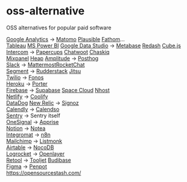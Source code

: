 # oss-alternative
OSS alternatives for popular paid software

[Google Analytics](https://analytics.google.com/analytics/web/) -> [Matomo](https://matomo.org/) [Plausible](https://plausible.io/) [Fathom](https://usefathom.com/)...\
[Tableau](https://www.tableau.com/) [MS Power BI](https://powerbi.microsoft.com/en-us/) [Google Data Studio](https://marketingplatform.google.com/about/data-studio/) -> [Metabase](https://www.metabase.com/) [Redash](https://redash.io/) [Cube.js](https://cube.dev/) \
[Intercom](intercom.com) -> [Papercups](Papercups.io) [Chatwoot](https://www.chatwoot.com/) [Chaskiq](https://chaskiq.io/)\
[Mixpanel](mixpanel.com) [Heap](https://heap.io/) [Amplitude](https://amplitude.com/) -> [Posthog](https://posthog.com/)\
[Slack](slack.com) -> [Mattermost](https://mattermost.com/)[RocketChat](https://rocket.chat/)\
[Segment](https://segment.com/) -> [Rudderstack](https://rudderstack.com/) [Jitsu](https://jitsu.com/) \
[Twilio](twilio.com) -> [Fonos](https://github.com/fonoster/fonos)\
[Heroku](heroku.com) -> [Porter](https://www.getporter.dev/)\
[Firebase](firebase.google.com) -> [Supabase](https://supabase.io/) [Space Cloud](https://spaceuptech.com/) [Nhost](https://nhost.io/) \
[Netlify](netlify.com) -> [Coolify](https://coollabs.io/coolify)\
[DataDog](https://www.datadoghq.com/) [New Relic](https://newrelic.com/) -> [Signoz](https://signoz.io/)\
[Calendly](https://calendly.com/) -> [Calendso](https://calendso.com/) \
[Sentry](https://sentry.io/welcome/) -> Sentry itself \
[OneSignal](https://onesignal.com/) -> [Apprise](https://github.com/caronc/apprise)\
[Notion](Notion.so) -> [Notea](https://cinwell.com/notea/) \
[Integromat](https://www.integromat.com/en) -> [n8n](https://n8n.io/)  \
[Mailchimp](mailchimp.com) -> [Listmonk](https://listmonk.app/)  \
[Airtable](airtable.com) -> [NocoDB](nocodb.com)  \
[Logrocket](https://logrocket.com/) -> [Openlayer](https://openreplay.com/)  \
[Retool](https://retool.com/) -> [Tooljet](tooljet.io) [Budibase](https://www.budibase.com) \
[Figma](figma.com) -> [Penpot](https://penpot.app/) \
https://opensourcestash.com/                             
      
   
 
 
